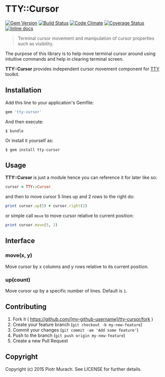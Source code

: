 # TTY::Cursor
[![Gem Version](https://badge.fury.io/rb/tty-cursor.svg)][gem]
[![Build Status](https://secure.travis-ci.org/peter-murach/tty-cursor.svg?branch=master)][travis]
[![Code Climate](https://codeclimate.com/github/peter-murach/tty-cursor/badges/gpa.svg)][codeclimate]
[![Coverage Status](https://coveralls.io/repos/peter-murach/tty-cursor/badge.svg)][coverage]
[![Inline docs](http://inch-ci.org/github/peter-murach/tty-cursor.svg?branch=master)][inchpages]

[gem]: http://badge.fury.io/rb/tty-cursor
[travis]: http://travis-ci.org/peter-murach/tty-cursor
[codeclimate]: https://codeclimate.com/github/peter-murach/tty-cursor
[coverage]: https://coveralls.io/r/peter-murach/tty-cursor
[inchpages]: http://inch-ci.org/github/peter-murach/tty-cursor

> Terminal cursor movement and manipulation of cursor properties such as visibility.

The purpose of this library is to help move terminal cursor around using intuitive commands and help in clearing terminal screen.

**TTY::Cursor** provides independent cursor movement component for [TTY](https://github.com/peter-murach/tty) toolkit.

## Installation

Add this line to your application's Gemfile:

```ruby
gem 'tty-cursor'
```

And then execute:

    $ bundle

Or install it yourself as:

    $ gem install tty-cursor

## Usage

**TTY::Cursor** is just a module hence you can reference it for later like so:

```ruby
cursor = TTY::Cursor
```

and then to move cursor 5 lines up and 2 rows to the right do:

```ruby
print cursor.up(5) + cursor.right(2)
```

or simple call `move` to move cursor relative to current position:

```ruby
print cursor.move(5, 2)
```

## Interface

### move(x, y)

Move cursor by x columns and y rows relative to its current position.

### up(count)

Move cursor up by a specific number of lines. Default is `1`.

## Contributing

1. Fork it ( https://github.com/[my-github-username]/tty-cursor/fork )
2. Create your feature branch (`git checkout -b my-new-feature`)
3. Commit your changes (`git commit -am 'Add some feature'`)
4. Push to the branch (`git push origin my-new-feature`)
5. Create a new Pull Request

## Copyright

Copyright (c) 2015 Piotr Murach. See LICENSE for further details.
